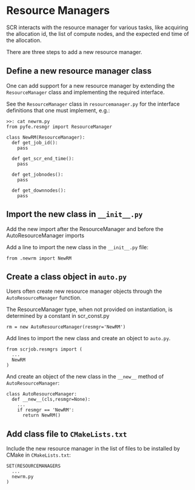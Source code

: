 # Resource Managers
SCR interacts with the resource manager for various tasks,
like acquiring the allocation id, the list of compute nodes,
and the expected end time of the allocation.

There are three steps to add a new resource manager.

## Define a new resource manager class
One can add support for a new resource manager by extending
the `ResourceManager` class and implementing the required interface.

See the `ResourceManager` class in `resourcemanager.py`
for the interface definitions that one must implement, e.g.:

    >>: cat newrm.py
    from pyfe.resmgr import ResourceManager

    class NewRM(ResourceManager):
      def get_job_id():
        pass

      def get_scr_end_time():
        pass

      def get_jobnodes():
        pass

      def get_downnodes():
        pass

## Import the new class in `__init__.py`
Add the new import after the ResourceManager and before the AutoResourceManager imports

Add a line to import the new class in the `__init__.py` file:

    from .newrm import NewRM

## Create a class object in `auto.py`
Users often create new resource manager objects through the `AutoResourceManager` function.

The ResourceManager type, when not provided on instantiation, is determined by a constant in scr\_const.py

    rm = new AutoResourceManager(resmgr='NewRM')

Add lines to import the new class and create an object to `auto.py`.

    from scrjob.resmgrs import (
      ...
      NewRM
    )

And create an object of the new class in the `__new__` method of `AutoResourceManager`:

    class AutoResourceManager:
      def __new__(cls,resmgr=None):
        ...
        if resmgr == 'NewRM':
          return NewRM()

## Add class file to `CMakeLists.txt`
Include the new resource manager in the list of files to be installed by CMake in `CMakeLists.txt`:

    SET(RESOURCEMANAGERS
      ...
      newrm.py
    )
